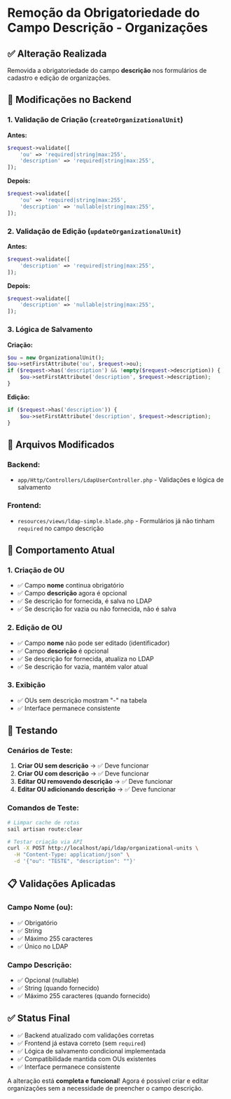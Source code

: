 # Remoção da Obrigatoriedade do Campo Descrição - Organizações

## ✅ **Alteração Realizada**

Removida a obrigatoriedade do campo **descrição** nos formulários de cadastro e edição de organizações.

## 🔧 **Modificações no Backend**

### **1. Validação de Criação (`createOrganizationalUnit`)**
**Antes:**
```php
$request->validate([
    'ou' => 'required|string|max:255',
    'description' => 'required|string|max:255',
]);
```

**Depois:**
```php
$request->validate([
    'ou' => 'required|string|max:255',
    'description' => 'nullable|string|max:255',
]);
```

### **2. Validação de Edição (`updateOrganizationalUnit`)**
**Antes:**
```php
$request->validate([
    'description' => 'required|string|max:255',
]);
```

**Depois:**
```php
$request->validate([
    'description' => 'nullable|string|max:255',
]);
```

### **3. Lógica de Salvamento**
**Criação:**
```php
$ou = new OrganizationalUnit();
$ou->setFirstAttribute('ou', $request->ou);
if ($request->has('description') && !empty($request->description)) {
    $ou->setFirstAttribute('description', $request->description);
}
```

**Edição:**
```php
if ($request->has('description')) {
    $ou->setFirstAttribute('description', $request->description);
}
```

## 📁 **Arquivos Modificados**

### **Backend:**
- `app/Http/Controllers/LdapUserController.php` - Validações e lógica de salvamento

### **Frontend:**
- `resources/views/ldap-simple.blade.php` - Formulários já não tinham `required` no campo descrição

## 🚀 **Comportamento Atual**

### **1. Criação de OU**
- ✅ Campo **nome** continua obrigatório
- ✅ Campo **descrição** agora é opcional
- ✅ Se descrição for fornecida, é salva no LDAP
- ✅ Se descrição for vazia ou não fornecida, não é salva

### **2. Edição de OU**
- ✅ Campo **nome** não pode ser editado (identificador)
- ✅ Campo **descrição** é opcional
- ✅ Se descrição for fornecida, atualiza no LDAP
- ✅ Se descrição for vazia, mantém valor atual

### **3. Exibição**
- ✅ OUs sem descrição mostram "-" na tabela
- ✅ Interface permanece consistente

## 🧪 **Testando**

### **Cenários de Teste:**

1. **Criar OU sem descrição** → ✅ Deve funcionar
2. **Criar OU com descrição** → ✅ Deve funcionar
3. **Editar OU removendo descrição** → ✅ Deve funcionar
4. **Editar OU adicionando descrição** → ✅ Deve funcionar

### **Comandos de Teste:**
```bash
# Limpar cache de rotas
sail artisan route:clear

# Testar criação via API
curl -X POST http://localhost/api/ldap/organizational-units \
  -H "Content-Type: application/json" \
  -d '{"ou": "TESTE", "description": ""}'
```

## 📋 **Validações Aplicadas**

### **Campo Nome (ou):**
- ✅ Obrigatório
- ✅ String
- ✅ Máximo 255 caracteres
- ✅ Único no LDAP

### **Campo Descrição:**
- ✅ Opcional (nullable)
- ✅ String (quando fornecido)
- ✅ Máximo 255 caracteres (quando fornecido)

## ✅ **Status Final**

- ✅ Backend atualizado com validações corretas
- ✅ Frontend já estava correto (sem `required`)
- ✅ Lógica de salvamento condicional implementada
- ✅ Compatibilidade mantida com OUs existentes
- ✅ Interface permanece consistente

A alteração está **completa e funcional**! Agora é possível criar e editar organizações sem a necessidade de preencher o campo descrição. 